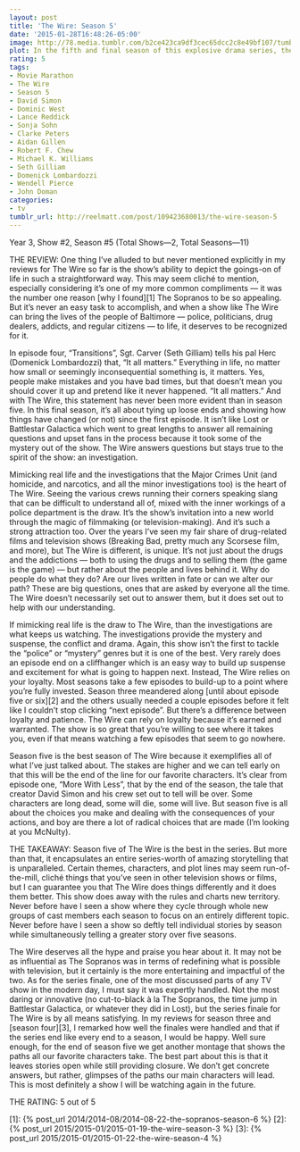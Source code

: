 ```yaml
---
layout: post
title: 'The Wire: Season 5'
date: '2015-01-28T16:48:26-05:00'
image: http://78.media.tumblr.com/b2ce423ca9df3cec65dcc2c8e49bf107/tumblr_inline_niwl8wWRBi1r46ger.jpg
plot: In the fifth and final season of this explosive drama series, the show expands its focus into the media — specifically the role of newspapers in big-city bureaucracy — as it follows the fictional staff of a real newspaper.
rating: 5
tags:
- Movie Marathon
- The Wire
- Season 5
- David Simon
- Dominic West
- Lance Reddick
- Sonja Sohn
- Clarke Peters
- Aidan Gillen
- Robert F. Chew
- Michael K. Williams
- Seth Gilliam
- Domenick Lombardozzi
- Wendell Pierce
- John Doman
categories:
- tv
tumblr_url: http://reelmatt.com/post/109423680013/the-wire-season-5
---
```


Year 3, Show #2, Season #5 (Total Shows—2, Total Seasons—11)

THE REVIEW: One thing I’ve alluded to but never mentioned explicitly in my reviews for The Wire so far is the show’s ability to depict the goings-on of life in such a straightforward way. This may seem cliché to mention, especially considering it’s one of my more common compliments — it was the number one reason [why I found][1] The Sopranos to be so appealing. But it’s never an easy task to accomplish, and when a show like The Wire can bring the lives of the people of Baltimore — police, politicians, drug dealers, addicts, and regular citizens — to life, it deserves to be recognized for it.

In episode four, “Transitions”, Sgt. Carver (Seth Gilliam) tells his pal Herc (Domenick Lombardozzi) that, “It all matters.” Everything in life, no matter how small or seemingly inconsequential something is, it matters. Yes, people make mistakes and you have bad times, but that doesn’t mean you should cover it up and pretend like it never happened. “It all matters.” And with The Wire, this statement has never been more evident than in season five. In this final season, it’s all about tying up loose ends and showing how things have changed (or not) since the first episode. It isn’t like Lost or Battlestar Galactica which went to great lengths to answer all remaining questions and upset fans in the process because it took some of the mystery out of the show. The Wire answers questions but stays true to the spirit of the show: an investigation.

Mimicking real life and the investigations that the Major Crimes Unit (and homicide, and narcotics, and all the minor investigations too) is the heart of The Wire. Seeing the various crews running their corners speaking slang that can be difficult to understand all of, mixed with the inner workings of a police department is the draw. It’s the show’s invitation into a new world through the magic of filmmaking (or television-making). And it’s such a strong attraction too. Over the years I’ve seen my fair share of drug-related films and television shows (Breaking Bad, pretty much any Scorsese film, and more), but The Wire is different, is unique. It’s not just about the drugs and the addictions — both to using the drugs and to selling them (the game is the game) — but rather about the people and lives behind it. Why do people do what they do? Are our lives written in fate or can we alter our path? These are big questions, ones that are asked by everyone all the time. The Wire doesn’t necessarily set out to answer them, but it does set out to help with our understanding.

If mimicking real life is the draw to The Wire, than the investigations are what keeps us watching. The investigations provide the mystery and suspense, the conflict and drama. Again, this show isn’t the first to tackle the “police” or “mystery” genres but it is one of the best. Very rarely does an episode end on a cliffhanger which is an easy way to build up suspense and excitement for what is going to happen next. Instead, The Wire relies on your loyalty. Most seasons take a few episodes to build-up to a point where you’re fully invested. Season three meandered along [until about episode five or six][2] and the others usually needed a couple episodes before it felt like I couldn’t stop clicking “next episode”. But there’s a difference between loyalty and patience. The Wire can rely on loyalty because it’s earned and warranted. The show is so great that you’re willing to see where it takes you, even if that means watching a few episodes that seem to go nowhere.

Season five is the best season of The Wire because it exemplifies all of what I’ve just talked about. The stakes are higher and we can tell early on that this will be the end of the line for our favorite characters. It’s clear from episode one, “More With Less”, that by the end of the season, the tale that creator David Simon and his crew set out to tell will be over. Some characters are long dead, some will die, some will live. But season five is all about the choices you make and dealing with the consequences of your actions, and boy are there a lot of radical choices that are made (I’m looking at you McNulty).

THE TAKEAWAY: Season five of The Wire is the best in the series. But more than that, it encapsulates an entire series-worth of amazing storytelling that is unparalleled. Certain themes, characters, and plot lines may seem run-of-the-mill, cliché things that you’ve seen in other television shows or films, but I can guarantee you that The Wire does things differently and it does them better. This show does away with the rules and charts new territory. Never before have I seen a show where they cycle through whole new groups of cast members each season to focus on an entirely different topic. Never before have I seen a show so deftly tell individual stories by season while simultaneously telling a greater story over five seasons.

The Wire deserves all the hype and praise you hear about it. It may not be as influential as The Sopranos was in terms of redefining what is possible with television, but it certainly is the more entertaining and impactful of the two. As for the series finale, one of the most discussed parts of any TV show in the modern day, I must say it was expertly handled. Not the most daring or innovative (no cut-to-black à la The Sopranos, the time jump in Battlestar Galactica, or whatever they did in Lost), but the series finale for The Wire is by all means satisfying. In my reviews for season three and [season four][3], I remarked how well the finales were handled and that if the series end like every end to a season, I would be happy. Well sure enough, for the end of season five we get another montage that shows the paths all our favorite characters take. The best part about this is that it leaves stories open while still providing closure. We don’t get concrete answers, but rather, glimpses of the paths our main characters will lead. This is most definitely a show I will be watching again in the future.

THE RATING: 5 out of 5

[1]: {% post_url 2014/2014-08/2014-08-22-the-sopranos-season-6 %}
[2]: {% post_url 2015/2015-01/2015-01-19-the-wire-season-3 %}
[3]: {% post_url 2015/2015-01/2015-01-22-the-wire-season-4 %}